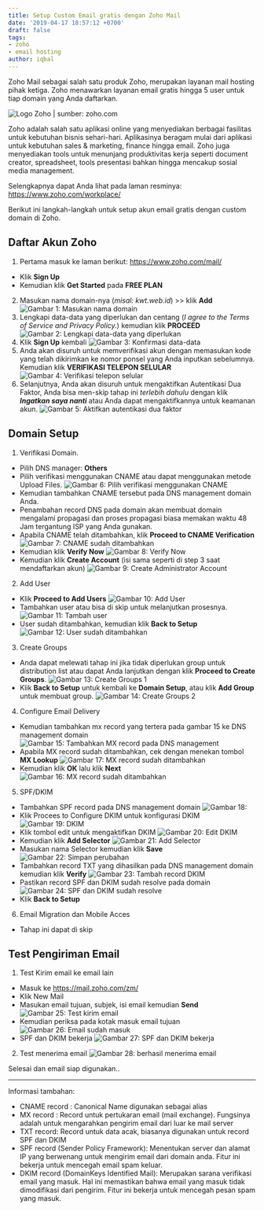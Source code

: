 ```yaml
---
title: Setup Custom Email gratis dengan Zoho Mail
date: '2019-04-17 18:57:12 +0700'
draft: false
tags:
- zoho
- email hosting
author: iqbal
---
```


Zoho Mail sebagai salah satu produk Zoho, merupakan layanan mail hosting pihak ketiga. Zoho menawarkan layanan email gratis hingga 5 user untuk tiap domain yang Anda daftarkan.

![Logo Zoho | sumber: zoho.com](https://gh.iqbal.id/blog/img/zoho/zoho-logo.png)

Zoho adalah salah satu aplikasi online yang menyediakan berbagai fasilitas untuk kebutuhan bisnis sehari-hari. Aplikasinya beragam mulai dari aplikasi untuk kebutuhan sales & marketing, finance hingga email. Zoho juga menyediakan tools untuk menunjang produktivitas kerja seperti document creator, spreadsheet, tools presentasi bahkan hingga mencakup sosial media management.

Selengkapnya dapat Anda lihat pada laman resminya: https://www.zoho.com/workplace/

Berikut ini langkah-langkah untuk setup akun email gratis dengan custom domain di Zoho.

## Daftar Akun Zoho

1. Pertama masuk ke laman berikut: https://www.zoho.com/mail/
 - Klik **Sign Up**
 - Kemudian klik **Get Started** pada **FREE PLAN**
2. Masukan nama domain-nya (_misal: kwt.web.id_) >> klik **Add**
![Gambar 1: Masukan nama domain](https://gh.iqbal.id/blog/img/zoho/zoho-1.png)
3. Lengkapi data-data yang diperlukan dan centang (_I agree to the Terms of Service and Privacy Policy._) kemudian klik **PROCEED**
![Gambar 2: Lengkapi data-data yang diperlukan](https://gh.iqbal.id/blog/img/zoho/zoho-2.png)
4. Klik **Sign Up** kembali
![Gambar 3: Konfirmasi data-data](https://gh.iqbal.id/blog/img/zoho/zoho-3.png)
5. Anda akan disuruh untuk memverifikasi akun dengan memasukan kode yang telah dikirimkan ke nomor ponsel yang Anda inputkan sebelumnya. Kemudian klik **VERIFIKASI TELEPON SELULAR**
![Gambar 4: Verifikasi telepon selular](https://gh.iqbal.id/blog/img/zoho/zoho-4.png)
6. Selanjutnya, Anda akan disuruh untuk mengaktifkan Autentikasi Dua Faktor, Anda bisa men-skip tahap ini _terlebih dahulu_ dengan klik _**Ingatkan saya nanti**_ atau Anda dapat mengaktifkannya untuk keamanan akun.
![Gambar 5: Aktifkan autentikasi dua faktor](https://gh.iqbal.id/blog/img/zoho/zoho-5.png)

## Domain Setup

1. Verifikasi Domain.
 - Pilih DNS manager: **Others**
 - Pilih verifikasi menggunakan CNAME atau dapat menggunakan metode Upload Files.
 ![Gambar 6: Pilih verifikasi menggunakan CNAME](https://gh.iqbal.id/blog/img/zoho/zoho-6.png)
 - Kemudian tambahkan CNAME tersebut pada DNS management domain Anda.
 - Penambahan record DNS pada domain akan membuat domain mengalami propagasi dan proses propagasi biasa memakan waktu 48 Jam tergantung ISP yang Anda gunakan.
 - Apabila CNAME telah ditambahkan, klik **Proceed to CNAME Verification**
 ![Gambar 7: CNAME sudah ditambahkan](https://gh.iqbal.id/blog/img/zoho/zoho-7.png)
 - Kemudian klik **Verify Now**
 ![Gambar 8: Verify Now](https://gh.iqbal.id/blog/img/zoho/zoho-8.png)
 - Kemudian klik **Create Account** (isi sama seperti di step 3 saat mendaftarkan akun)
 ![Gambar 9: Create Administrator Account ](https://gh.iqbal.id/blog/img/zoho/zoho-9.png)

2. Add User
 - Klik **Proceed to Add Users**
 ![Gambar 10: Add User](https://gh.iqbal.id/blog/img/zoho/zoho-10.png)
 - Tambahkan user atau bisa di skip untuk melanjutkan prosesnya.
 ![Gambar 11: Tambah user](https://gh.iqbal.id/blog/img/zoho/zoho-11.png)
 - User sudah ditambahkan, kemudian klik **Back to Setup**
 ![Gambar 12: User sudah ditambahkan](https://gh.iqbal.id/blog/img/zoho/zoho-12.png)

3. Create Groups
 - Anda dapat melewati tahap ini jika tidak diperlukan group untuk distribution list atau dapat Anda lanjutkan dengan klik **Proceed to Create Groups**.
 ![Gambar 13: Create Groups 1](https://gh.iqbal.id/blog/img/zoho/zoho-13.png)
 - Klik **Back to Setup** untuk kembali ke **Domain Setup**, atau klik **Add Group** untuk membuat group.
 ![Gambar 14: Create Groups 2](https://gh.iqbal.id/blog/img/zoho/zoho-14.png)

4. Configure Email Delivery
 - Kemudian tambahkan mx record yang tertera pada gambar 15 ke DNS management domain
 ![Gambar 15: Tambahkan MX record pada DNS management](https://gh.iqbal.id/blog/img/zoho/zoho-15.png)
 - Apabila MX record sudah ditambahkan, cek dengan menekan tombol **MX Lookup**
 ![Gambar 17: MX record sudah ditambahkan](https://gh.iqbal.id/blog/img/zoho/zoho-17.png)
 - Kemudian klik **OK** lalu klik **Next**
 ![Gambar 16: MX record sudah ditambahkan](https://gh.iqbal.id/blog/img/zoho/zoho-16.png)

5. SPF/DKIM
 - Tambahkan SPF record pada DNS management domain
 ![Gambar 18: ](https://gh.iqbal.id/blog/img/zoho/zoho-18.png)
 - Klik Procees to Configure DKIM untuk konfigurasi DKIM
 ![Gambar 19: DKIM](https://gh.iqbal.id/blog/img/zoho/zoho-19.png)
 - Klik tombol edit untuk mengaktifkan DKIM
 ![Gambar 20: Edit DKIM](https://gh.iqbal.id/blog/img/zoho/zoho-20.png)
 - Kemudian klik **Add Selector**
 ![Gambar 21: Add Selector](https://gh.iqbal.id/blog/img/zoho/zoho-21.png)
 - Masukan nama Selector kemudian klik **Save**
 ![Gambar 22: Simpan perubahan](https://gh.iqbal.id/blog/img/zoho/zoho-22.png)
 - Tambahkan record TXT yang dihasilkan pada DNS management domain kemudian klik **Verify**
 ![Gambar 23: Tambah record DKIM](https://gh.iqbal.id/blog/img/zoho/zoho-23.png)
 - Pastikan record SPF dan DKIM sudah resolve pada domain
 ![Gambar 24: SPF dan DKIM sudah resolve](https://gh.iqbal.id/blog/img/zoho/zoho-24.png)
 - Klik **Back to Setup**

6. Email Migration dan Mobile Acces
 - Tahap ini dapat di skip

## Test Pengiriman Email

1. Test Kirim email ke email lain
 - Masuk ke https://mail.zoho.com/zm/
 - Klik New Mail
 - Masukan email tujuan, subjek, isi email kemudian **Send**
 ![Gambar 25: Test kirim email](https://gh.iqbal.id/blog/img/zoho/zoho-25.png)
 - Kemudian periksa pada kotak masuk email tujuan
 ![Gambar 26: Email sudah masuk](https://gh.iqbal.id/blog/img/zoho/zoho-26.png)
 - SPF dan DKIM bekerja
 ![Gambar 27: SPF dan DKIM bekerja](https://gh.iqbal.id/blog/img/zoho/zoho-27.png)

2. Test menerima email
 ![Gambar 28: berhasil menerima email](https://gh.iqbal.id/blog/img/zoho/zoho-28.png)

Selesai dan email siap digunakan..

***

Informasi tambahan:

- CNAME record : Canonical Name digunakan sebagai alias
- MX record : Record untuk pertukaran email (mail exchange). Fungsinya adalah untuk mengarahkan pengirim email dari luar ke mail server
- TXT record: Record untuk data acak, biasanya digunakan untuk record SPF dan DKIM
- SPF record (Sender Policy Framework): Menentukan server dan alamat IP yang berwenang untuk mengirim email dari domain anda. Fitur ini bekerja untuk mencegah email spam keluar.
- DKIM record (DomainKeys Identified Mail): Merupakan sarana verifikasi email yang masuk. Hal ini memastikan bahwa email yang masuk tidak dimodifikasi dari pengirim. Fitur ini bekerja untuk mencegah pesan spam yang masuk.
